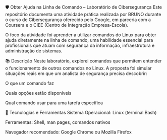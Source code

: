 🛡️ Obter Ajuda na Linha de Comando – Laboratório de Cibersegurança
Este repositório documenta uma atividade prática realizada por BRUNO durante o curso de Cibersegurança oferecido pelo Google, em parceria com a Coursera e o CIEE (Centro de Integração Empresa-Escola).

O foco da atividade foi aprender a utilizar comandos do Linux para obter ajuda diretamente na linha de comando, uma habilidade essencial para profissionais que atuam com segurança da informação, infraestrutura e administração de sistemas.

📚 Descrição
Neste laboratório, explorei comandos que permitem entender o funcionamento de outros comandos no Linux. A proposta foi simular situações reais em que um analista de segurança precisa descobrir:

O que um comando faz

Quais opções estão disponíveis

Qual comando usar para uma tarefa específica

🧰 Tecnologias e Ferramentas
Sistema Operacional: Linux (terminal Bash)

Ferramentas: Shell, man pages, comandos nativos

Navegador recomendado: Google Chrome ou Mozilla Firefox
